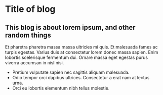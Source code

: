 # Title of blog

## This blog is about lorem ipsum, and other random things

Et pharetra pharetra massa massa ultricies mi quis. Et malesuada fames ac turpis egestas. Varius duis at consectetur lorem donec massa sapien. Enim lobortis scelerisque fermentum dui. Ornare massa eget egestas purus viverra accumsan in nisl nisi. 

* Pretium vulputate sapien nec sagittis aliquam malesuada. 
* Odio tempor orci dapibus ultrices. Consectetur a erat nam at lectus urna. 
* Orci eu lobortis elementum nibh tellus molestie.
